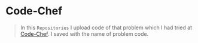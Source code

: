 # Code-Chef
> In this `Repositories` I upload code of that problem which I had tried at [Code-Chef](https://codechef.com). I saved with the name of problem code.
